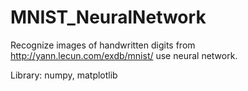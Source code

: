 # MNIST_NeuralNetwork
Recognize images of handwritten digits from http://yann.lecun.com/exdb/mnist/ use neural network.

Library: numpy, matplotlib



